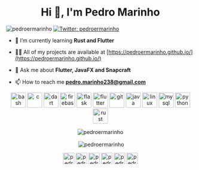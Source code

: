 <h1 align="center">Hi 👋, I'm Pedro Marinho</h1>
<p align="left"> <img src="https://komarev.com/ghpvc/?username=pedroermarinho" alt="pedroermarinho" /> 
<a href="https://twitter.com/pedroermarinho" target="_blank"><img alt="Twitter: pedroermarinho" src="https://img.shields.io/twitter/follow/pedroermarinho.svg?style=social" /></a>
</p>

- 🌱 I’m currently learning **Rust and Flutter**

- 👨‍💻 All of my projects are available at [https://pedroermarinho.github.io/](https://pedroermarinho.github.io/)

- 💬 Ask me about **Flutter, JavaFX and Snapcraft**

- 📫 How to reach me **pedro.marinho238@gmail.com**

<p align="center"><img src="https://www.vectorlogo.zone/logos/gnu_bash/gnu_bash-icon.svg" alt="bash" width="40" height="40"/> <img src="https://devicons.github.io/devicon/devicon.git/icons/c/c-original.svg" alt="c" width="40" height="40"/> <img src="https://www.vectorlogo.zone/logos/dartlang/dartlang-icon.svg" alt="dart" width="40" height="40"/> <img src="https://www.vectorlogo.zone/logos/firebase/firebase-icon.svg" alt="firebase" width="40" height="40"/> <img src="https://www.vectorlogo.zone/logos/pocoo_flask/pocoo_flask-icon.svg" alt="flask" width="40" height="40"/> <img src="https://www.vectorlogo.zone/logos/flutterio/flutterio-icon.svg" alt="flutter" width="40" height="40"/> <img src="https://www.vectorlogo.zone/logos/git-scm/git-scm-icon.svg" alt="git" width="40" height="40"/> <img src="https://devicons.github.io/devicon/devicon.git/icons/java/java-original-wordmark.svg" alt="java" width="40" height="40"/> <img src="https://devicons.github.io/devicon/devicon.git/icons/linux/linux-original.svg" alt="linux" width="40" height="40"/> <img src="https://devicons.github.io/devicon/devicon.git/icons/mysql/mysql-original-wordmark.svg" alt="mysql" width="40" height="40"/> <img src="https://devicons.github.io/devicon/devicon.git/icons/python/python-original.svg" alt="python" width="40" height="40"/> <img src="https://devicons.github.io/devicon/devicon.git/icons/rust/rust-plain.svg" alt="rust" width="40" height="40"/></p>

<p align="center"><img align="center" src="https://github-readme-stats.vercel.app/api/top-langs/?username=pedroermarinho&layout=compact&langs_count=8&hide=javascript,html,css,cmake,makefile" alt="pedroermarinho" /></p>

<p align="center">&nbsp;<img align="center" src="https://github-readme-stats.vercel.app/api?username=pedroermarinho&show_icons=true&count_private=true" alt="pedroermarinho" /></p>


<p align="center">
<a href="https://dev.to/pedroermarinho" target="blank"><img align="center" src="https://cdn.jsdelivr.net/npm/simple-icons@3.0.1/icons/dev-dot-to.svg" alt="pedroermarinho" height="30" width="30" /></a>
<a href="https://twitter.com/pedroermarinho" target="blank"><img align="center" src="https://cdn.jsdelivr.net/npm/simple-icons@3.0.1/icons/twitter.svg" alt="pedroermarinho" height="30" width="30" /></a>
<a href="https://linkedin.com/in/pedroermarinho" target="blank"><img align="center" src="https://cdn.jsdelivr.net/npm/simple-icons@3.0.1/icons/linkedin.svg" alt="pedroermarinho" height="30" width="30" /></a>
<a href="https://instagram.com/pedroermarinho" target="blank"><img align="center" src="https://cdn.jsdelivr.net/npm/simple-icons@3.0.1/icons/instagram.svg" alt="pedroermarinho" height="30" width="30" /></a>
<a href="https://medium.com/pedroermarinho" target="blank"><img align="center" src="https://cdn.jsdelivr.net/npm/simple-icons@3.0.1/icons/medium.svg" alt="pedroermarinho" height="30" width="30" /></a>
<a href="https://www.youtube.com/c/pedro12131451" target="blank"><img align="center" src="https://cdn.jsdelivr.net/npm/simple-icons@3.0.1/icons/youtube.svg" alt="pedro12131451" height="30" width="30" /></a>
</p>
